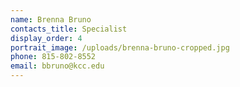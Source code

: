 ```yaml
---
name: Brenna Bruno
contacts_title: Specialist
display_order: 4
portrait_image: /uploads/brenna-bruno-cropped.jpg
phone: 815-802-8552
email: bbruno@kcc.edu
---
```

